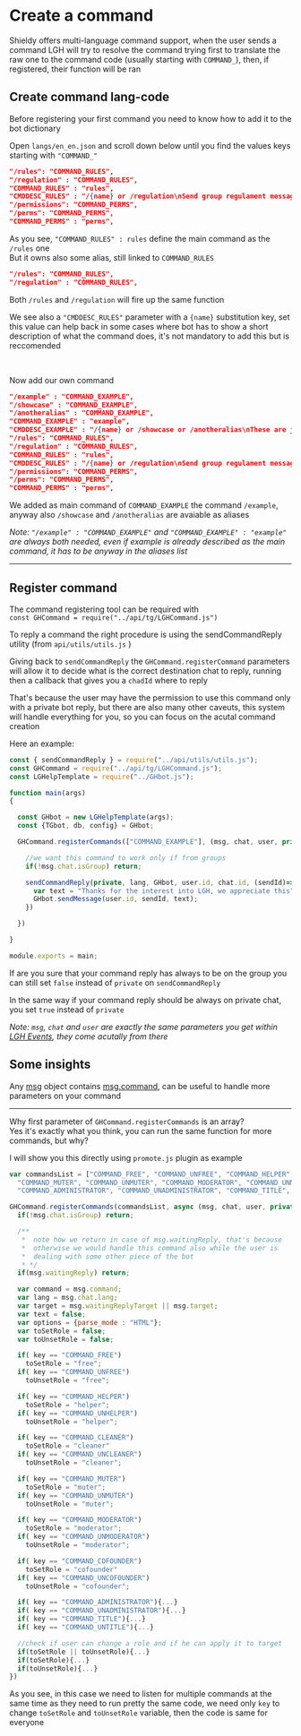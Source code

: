 # Create a command

Shieldy offers multi-language command support, when the user sends a command LGH will try to resolve the command trying first to translate the raw one to the command code (usually starting with `COMMAND_`), then, if registered, their function will be ran


## Create command lang-code

Before registering your first command you need to know how to add it to the bot dictionary

Open `langs/en_en.json` and scroll down below until you find the values keys starting with `"COMMAND_"`

```json
"/rules": "COMMAND_RULES",
"/regulation" : "COMMAND_RULES",
"COMMAND_RULES" : "rules",
"CMDDESC_RULES" : "/{name} or /regulation\nSend group regulament message, it can be changed in settings",
"/permissions": "COMMAND_PERMS",
"/perms": "COMMAND_PERMS",
"COMMAND_PERMS" : "perms",
```

As you see, `"COMMAND_RULES" : rules` define the main command as the `/rules` one   
But it owns also some alias, still linked to `COMMAND_RULES`

```json
"/rules": "COMMAND_RULES",
"/regulation" : "COMMAND_RULES",
```

Both `/rules` and `/regulation` will fire up the same function

We see also a `"CMDDESC_RULES"` parameter with a `{name}` substitution key, set this value can help back in some cases where bot has to show a short description of what the command does, it's not mandatory to add this but is reccomended

</br>

Now add our own command

```json
"/example" : "COMMAND_EXAMPLE",
"/showcase" : "COMMAND_EXAMPLE",
"/anotheralias" : "COMMAND_EXAMPLE",
"COMMAND_EXAMPLE" : "example",
"CMDDESC_EXAMPLE" : "/{name} or /showcase or /anotheralias\nThese are just commands to show an example on Shieldy Wiki"
"/rules": "COMMAND_RULES",
"/regulation" : "COMMAND_RULES",
"COMMAND_RULES" : "rules",
"CMDDESC_RULES" : "/{name} or /regulation\nSend group regulament message, it can be changed in settings",
"/permissions": "COMMAND_PERMS",
"/perms": "COMMAND_PERMS",
"COMMAND_PERMS" : "perms",
```

We added as main command of `COMMAND_EXAMPLE` the command `/example`, anyway also `/showcase` and `/anotheralias` are avaiable as aliases

*Note: `"/example" : "COMMAND_EXAMPLE"` and `"COMMAND_EXAMPLE" : "example"` are always both needed, even if example is already described as the main command, it has to be anyway in the aliases list*

---

## Register command

The command registering tool can be required with  
`const GHCommand = require("../api/tg/LGHCommand.js")`

To reply a command the right procedure is using the sendCommandReply utility (from  `api/utils/utils.js` )
       
Giving back to `sendCommandReply` the `GHCommand.registerCommand` parameters will allow it to decide what is the correct destination chat to reply, running then a callback that gives you a `chadId` where to reply

That's because the user may have the permission to use this command only with a private bot reply, but there are also many other caveuts, this system will handle everything for you, so you can focus on the acutal command creation

Here an example:

```javascript
const { sendCommandReply } = require("../api/utils/utils.js");
const GHCommand = require("../api/tg/LGHCommand.js");
const LGHelpTemplate = require("../GHbot.js");

function main(args)
{

  const GHbot = new LGHelpTemplate(args);
  const {TGbot, db, config} = GHbot;

  GHCommand.registerCommands(["COMMAND_EXAMPLE"], (msg, chat, user, private, lang, key, keyLang) => {

    //we want this command to work only if from groups
    if(!msg.chat.isGroup) return; 

    sendCommandReply(private, lang, GHbot, user.id, chat.id, (sendId)=>{
      var text = "Thanks for the interest into LGH, we appreciate this";
      GHbot.sendMessage(user.id, sendId, text);
    })

  })

}

module.exports = main;
```

If are you sure that your command reply has always to be on the group you can still set `false` instead of `private` on `sendCommandReply`

In the same way if your command reply should be always on private chat, you set `true` instead of `private`

*Note: `msg`, `chat` and `user` are exactly the same parameters you get within [LGH Events](events.md/#expect-messages), they come acutally from there*


## Some insights

Any [msg](GHBot.md/#lghmessage-telegrambotmessage-custommessage) object contains [msg.command](GHBot.md/#parsedcommand-object), can be useful to handle more parameters on your command

---

Why first parameter of `GHCommand.registerCommands` is an array?    
Yes it's exactly what you think, you can run the same function for more commands, but why?

I will show you this directly using `promote.js` plugin as example


```javascript
var commandsList = ["COMMAND_FREE", "COMMAND_UNFREE", "COMMAND_HELPER", "COMMAND_UNHELPER", "COMMAND_CLEANER", "COMMAND_UNCLEANER",
  "COMMAND_MUTER", "COMMAND_UNMUTER", "COMMAND_MODERATOR", "COMMAND_UNMODERATOR", "COMMAND_COFOUNDER", "COMMAND_UNCOFOUNDER",
  "COMMAND_ADMINISTRATOR", "COMMAND_UNADMINISTRATOR", "COMMAND_TITLE", "COMMAND_UNTITLE"];

GHCommand.registerCommands(commandsList, async (msg, chat, user, private, lang, key, keyLang) => {
  if(!msg.chat.isGroup) return;

  /**
   *  note how we return in case of msg.waitingReply, that's because
   *  otherwise we would handle this command also while the user is
   *  dealing with some other piece of the bot 
   * */
  if(msg.waitingReply) return;

  var command = msg.command;
  var lang = msg.chat.lang;
  var target = msg.waitingReplyTarget || msg.target;
  var text = false;
  var options = {parse_mode : "HTML"};
  var toSetRole = false;
  var toUnsetRole = false;

  if( key == "COMMAND_FREE")
    toSetRole = "free";
  if( key == "COMMAND_UNFREE")
    toUnsetRole = "free";

  if( key == "COMMAND_HELPER")
    toSetRole = "helper";
  if( key == "COMMAND_UNHELPER")
    toUnsetRole = "helper";

  if( key == "COMMAND_CLEANER")
    toSetRole = "cleaner"
  if( key == "COMMAND_UNCLEANER")
    toUnsetRole = "cleaner";

  if( key == "COMMAND_MUTER")
    toSetRole = "muter";
  if( key == "COMMAND_UNMUTER")
    toUnsetRole = "muter";

  if( key == "COMMAND_MODERATOR")
    toSetRole = "moderator";
  if( key == "COMMAND_UNMODERATOR")
    toUnsetRole = "moderator";

  if( key == "COMMAND_COFOUNDER")
    toSetRole = "cofounder"
  if( key == "COMMAND_UNCOFOUNDER")
    toUnsetRole = "cofounder";

  if( key == "COMMAND_ADMINISTRATOR"){...}
  if( key == "COMMAND_UNADMINISTRATOR"){...}
  if( key == "COMMAND_TITLE"){...}
  if( key == "COMMAND_UNTITLE"){...}

  //check if user can change a role and if he can apply it to target
  if(toSetRole || toUnsetRole){...}
  if(toSetRole){...}
  if(toUnsetRole){...}    
})
```

As you see, in this case we need to listen for multiple commands at the same time as they need to run pretty the same code, we need only `key` to change `toSetRole` and `toUnsetRole` variable, then the code is same for everyone
